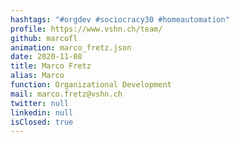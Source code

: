 ```yaml
---
hashtags: "#orgdev #sociocracy30 #homeautomation"
profile: https://www.vshn.ch/team/
github: marcofl
animation: marco_fretz.json
date: 2020-11-08
title: Marco Fretz
alias: Marco
function: Organizational Development
mail: marco.fretz@vshn.ch
twitter: null
linkedin: null
isClosed: true
---
```

